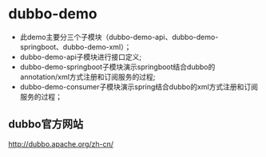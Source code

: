 # dubbo-demo
* 此demo主要分三个子模块（dubbo-demo-api、dubbo-demo-springboot、dubbo-demo-xml）；
* dubbo-demo-api子模块进行接口定义;
* dubbo-demo-springboot子模块演示springboot结合dubbo的annotation/xml方式注册和订阅服务的过程;
* dubbo-demo-consumer子模块演示spring结合dubbo的xml方式注册和订阅服务的过程；

## dubbo官方网站
http://dubbo.apache.org/zh-cn/